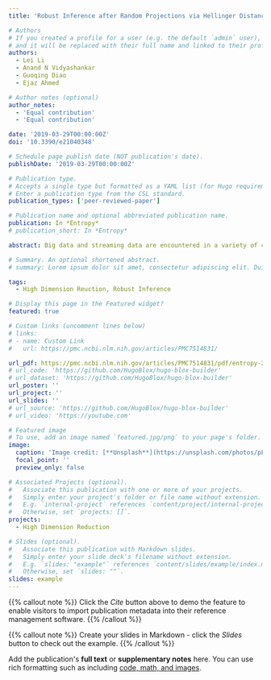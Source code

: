 ```yaml
---
title: 'Robust Inference after Random Projections via Hellinger Distance for Location-Scale Family'

# Authors
# If you created a profile for a user (e.g. the default `admin` user), write the username (folder name) here
# and it will be replaced with their full name and linked to their profile.
authors:
  - Lei Li
  - Anand N Vidyashankar
  - Guoqing Diao
  - Ejaz Ahmed

# Author notes (optional)
author_notes:
  - 'Equal contribution'
  - 'Equal contribution'

date: '2019-03-29T00:00:00Z'
doi: '10.3390/e21040348'

# Schedule page publish date (NOT publication's date).
publishDate: '2019-03-29T00:00:00Z'

# Publication type.
# Accepts a single type but formatted as a YAML list (for Hugo requirements).
# Enter a publication type from the CSL standard.
publication_types: ['peer-reviewed-paper']

# Publication name and optional abbreviated publication name.
publication: In *Entropy*
# publication_short: In *Entropy*

abstract: Big data and streaming data are encountered in a variety of contemporary applications in business and industry. In such cases, it is common to use random projections to reduce the dimension of the data yielding compressed data. These data however possess various anomalies such as heterogeneity, outliers, and round-off errors which are hard to detect due to volume and processing challenges. This paper describes a new robust and efficient methodology, using Hellinger distance, to analyze the compressed data. Using large sample methods and numerical experiments, it is demonstrated that a routine use of robust estimation procedure is feasible. The role of double limits in understanding the efficiency and robustness is brought out, which is of independent interest.

# Summary. An optional shortened abstract.
# summary: Lorem ipsum dolor sit amet, consectetur adipiscing elit. Duis posuere tellus ac convallis placerat. Proin tincidunt magna sed ex sollicitudin condimentum.

tags:
  - High Dimension Reuction, Robust Inference

# Display this page in the Featured widget?
featured: true

# Custom links (uncomment lines below)
# links:
# - name: Custom Link
#   url: https://pmc.ncbi.nlm.nih.gov/articles/PMC7514831/

url_pdf: https://pmc.ncbi.nlm.nih.gov/articles/PMC7514831/pdf/entropy-21-00348.pdf
# url_code: 'https://github.com/HugoBlox/hugo-blox-builder'
# url_dataset: 'https://github.com/HugoBlox/hugo-blox-builder'
url_poster: ''
url_project: ''
url_slides: ''
# url_source: 'https://github.com/HugoBlox/hugo-blox-builder'
# url_video: 'https://youtube.com'

# Featured image
# To use, add an image named `featured.jpg/png` to your page's folder.
image:
  caption: 'Image credit: [**Unsplash**](https://unsplash.com/photos/pLCdAaMFLTE)'
  focal_point: ''
  preview_only: false

# Associated Projects (optional).
#   Associate this publication with one or more of your projects.
#   Simply enter your project's folder or file name without extension.
#   E.g. `internal-project` references `content/project/internal-project/index.md`.
#   Otherwise, set `projects: []`.
projects:
  - High Dimension Reduction

# Slides (optional).
#   Associate this publication with Markdown slides.
#   Simply enter your slide deck's filename without extension.
#   E.g. `slides: "example"` references `content/slides/example/index.md`.
#   Otherwise, set `slides: ""`.
slides: example
---
```


{{% callout note %}}
Click the _Cite_ button above to demo the feature to enable visitors to import publication metadata into their reference management software.
{{% /callout %}}

{{% callout note %}}
Create your slides in Markdown - click the _Slides_ button to check out the example.
{{% /callout %}}

Add the publication's **full text** or **supplementary notes** here. You can use rich formatting such as including [code, math, and images](https://docs.hugoblox.com/content/writing-markdown-latex/).
